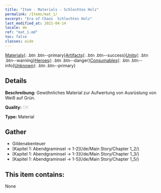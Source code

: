 ```yaml
---
title: "Item - Materials - Schlechtes Holz"
permalink: /Items/mat_1/
excerpt: "Era of Chaos  Schlechtes Holz"
last_modified_at: 2021-04-14
locale: de
ref: "mat_1.md"
toc: false
classes: wide
---
```

 [Materials](/de/Items/){: .btn .btn--primary}[Artifacts](/de/Items/Artifacts/){: .btn .btn--success}[Units](/de/Items/Units/){: .btn .btn--warning}[Heroes](/de/Items/Heroes/){: .btn .btn--danger}[Consumables](/de/Items/Consumables/){: .btn .btn--info}[Unknown](/de/Items/Unknown/){: .btn .btn--primary}

## Details
 **Beschreibung:** Gewöhnliches Material zur Aufwertung von Ausrüstung von Weiß auf Grün.

 **Quality:** <span style="color: #C0C0C0">OK</span>

 **Type:** Material

## Gather

*    Gildenabenteuer 
*    [Kapitel 1: Abendgraminsel -> 1-2](/de/Main Story/Chapter 1_2/) 
*    [Kapitel 1: Abendgraminsel -> 1-3](/de/Main Story/Chapter 1_3/) 
*    [Kapitel 1: Abendgraminsel -> 1-5](/de/Main Story/Chapter 1_5/) 

## This item contains:

  None

